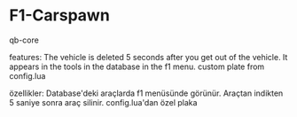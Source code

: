 # F1-Carspawn
qb-core

features:
The vehicle is deleted 5 seconds after you get out of the vehicle.
It appears in the tools in the database in the f1 menu.
custom plate from config.lua

özellikler:
Database'deki araçlarda f1 menüsünde görünür.
Araçtan indikten 5 saniye sonra araç silinir.
config.lua'dan özel plaka 
